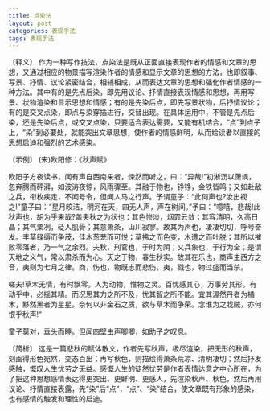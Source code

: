 ```yaml
---
title: 点染法
layout: post
categories: 表现手法
tags: 表现手法
---
```


〔释义〕 作为一种写作技法，点染法是既从正面直接表现作者的情感和文章的思想，又通过相应的物景描写渲染作者的情感和显示文章的思想的方法，也即叙事、写景、抒情、议论紧密结合，相辅相成，从而表达文章的思想和强化作者情感的一种方法。其中有的是先点后染，即先用议论、抒情直接表现情感和思想，再用写景、状物渲染和显示思想和情感；有的是先染后点，即先写景状物，后抒情议论；有的是交叉点染，即点与染穿插进行，交替出现。在具体运用中，不管是先点后染，还是先染后点，或交叉点染，只要适合表达需要，又能有机结合，“点”到点子上，“染”到必要处，就能突出文章思想，使作者的情感鲜明，从而给读者以直接的思想启迪和强烈的艺术感染。

〔示例〕 (宋)欧阳修：《秋声赋》

欧阳子方夜读书，闻有声自西南来者，悚然而听之，曰：“异哉!”初淅沥以萧飒，忽奔腾而砰湃，如波涛夜惊，风雨骤至。其融于物也，铮铮，金铁皆鸣；又如赴敌之兵，衔枚疾走，不闻号令，但闻人马之行声。予谓童子：“此何声也?汝出视之!”童子曰：“星月皎洁，明河在天，四无人声，声在树间。”予曰：“噫嘻，悲哉!此秋声也，胡为乎来哉?盖夫秋之为状也：其色惨淡，烟霏云敛；其容清明，久高日晶；其气栗冽，砭人肌骨；其意萧条，山川寂寥。故其为声也，凄凄切切，呼号奋发。丰草绿缛而争茂，佳木葱茏而可悦；草拂之而色变，木遭之而叶脱；其所以摧败零落者，乃一气之余烈。夫秋，刑官也，于时为阴；又兵象也，于行为全；是谓天地之义气，常以肃杀而为心。天之于物，春生秋实。故其在乐也，商声主西方之音，夷则为七月之律。商，伤也，物既志而悲伤，夷，戮也，物过盛而当杀。

嗟夫!草木无情，有时飘零。人为动物，惟物之灵。百忧感其心，万事劳其形。有动乎中，必摇其精。而况思其力之所不及，忧其智之所不能。宜其渥然丹者为橘木，黟然黑者为星星。奈何以非金石之质，欲与草木而争荣。念谁为之戕贼，亦何恨乎秋声!”

童子莫对，垂头而睡。但闻四壁虫声唧唧，如助子之叹息。

〔简析〕 这是一篇悲秋的赋体散文，作者先写秋声，极尽渲染，把无形的秋声，刻画得形色宛然，变态百出；再写秋色，则描绘得萧条荒凉、清明凄切；然后抒发感触，慨叹人生忧劳之无益。感慨人生的徒然忧劳是作者表情达意之中心所在，为了把这种思想感情表达得更突出、更鲜明、更感人，先渲染秋声、秋色，然后再用议论、抒情直接表露，先“染”后“点”，“点”、“染”结合，使文章既有形象的感染，也有感情的触发和理性的启迪。 